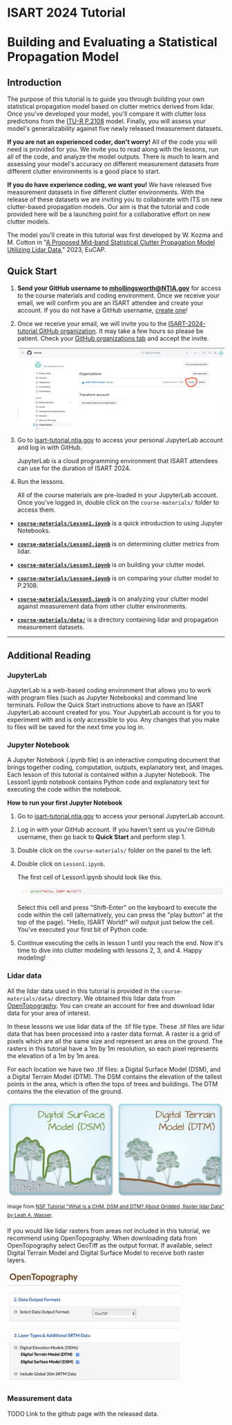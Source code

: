 # ISART 2024 Tutorial <br/><br/> Building and Evaluating a Statistical Propagation Model

## Introduction

The purpose of this tutorial is to guide you through building your own statistical propagation model based on clutter metrics derived from lidar. Once you've developed your model, you'll compare it with clutter loss predictions from the [ITU-R P.2108](https://github.com/NTIA/p2108) model. Finally, you will assess your model's generalizability against five newly released measurement datasets.

**If you are not an experienced coder, don't worry!** All of the code you will need is provided for you. We invite you to read along with the lessons, run all of the code, and analyze the model outputs. There is much to learn and assessing your model's accuracy on different measurement datasets from different clutter environments is a good place to start.  

**If you do have experience coding, we want you!** We have released five measurement datasets in five different clutter environments. With the release of these datasets we are inviting you to collaborate with ITS on new clutter-based propagation models. Our aim is that the tutorial and code provided here will be a launching point for a collaborative effort on new clutter models. 

The model you'll create in this tutorial was first developed by W. Kozma and M. Cotton in "[A Proposed Mid-band Statistical Clutter Propagation Model Utilizing Lidar Data](https://its.ntia.gov/publications/3367.aspx)," 2023, EuCAP.

## Quick Start

1. **Send your GitHub username to mhollingsworth@NTIA.gov** for access to the course materials and coding environment. Once we receive your email, we will confirm you are an ISART attendee and create your account. If you do not have a GitHub username, [create one](https://github.com)!

2. Once we receive your email, we will invite you to the [ISART-2024-tutorial GitHub organization](https://github.com/ISART-2024-tutorial). It may take a few hours so please be patient. Check your [GitHub organizations tab](https://github.com/settings/organizations) and accept the invite.

   ![alt text](./images/org_invite.png "Example org. invite")

3. Go to [isart-tutorial.ntia.gov](https://isart-tutorial.ntia.gov) to access your personal JupyterLab account and log in with GitHub.
   
   JupyterLab is a cloud programming environment that ISART attendees can use for the duration of ISART 2024.

4. Run the lessons.

   All of the course materials are pre-loaded in your JupyterLab account. Once you've logged in, double click on the `course-materials/` folder to access them. 

- [**`course-materials/Lesson1.ipynb`**](Lesson1.ipynb) is a quick introduction to using Jupyter Notebooks.

- [**`course-materials/Lesson2.ipynb`**](Lesson2.ipynb) is on determining clutter metrics from lidar.

- [**`course-materials/Lesson3.ipynb`**](Lesson3.ipynb) is on building your clutter model.

- [**`course-materials/Lesson4.ipynb`**](Lesson4.ipynb) is on comparing your clutter model to P.2108.

- [**`course-materials/Lesson5.ipynb`**](Lesson5.ipynb) is on analyzing your clutter model against measurement data from other clutter environments.

- [**`course-materials/data/`**](./data) is a directory containing lidar and propagation measurement datasets.

---

## Additional Reading

### JupyterLab

JupyterLab is a web-based coding environment that allows you to work with program files (such as Jupyter Notebooks) and command line terminals. Follow the Quick Start instructions above to have an ISART JupyterLab account created for you. Your JupyterLab account is for you to experiment with and is only accessible to you. Any changes that you make to files will be saved for the next time you log in.

### Jupyter Notebook

A Jupyter Notebook (.ipynb file) is an interactive computing document that brings together coding, computation, outputs, explanatory text, and images. Each lesson of this tutorial is contained within a Jupyter Notebook. The Lesson1.ipynb notebook contains Python code and explanatory text for executing the code within the notebook.

**How to run your first Jupyter Notebook**

1. Go to [isart-tutorial.ntia.gov](https://isart-tutorial.ntia.gov) to access your personal JupyterLab account.

2. Log in with your GitHub account. If you haven't sent us you're GitHub username, then go back to **Quick Start** and perform step 1.

3. Double click on the `course-materials/` folder on the panel to the left. 

4. Double click on `Lesson1.ipynb`.

   The first cell of Lesson1.ipynb should look like this.

   ![alt text](./images/hello_world.png "Hello, World!")

   Select this cell and press "Shift-Enter" on the keyboard to execute the code within the cell (alternatively, you can press the "play button" at the top of the page). "Hello, ISART World!" will output just below the cell. You've executed your first bit of Python code.

5. Continue executing the cells in lesson 1 until you reach the end. Now it's time to dive into clutter modeling with lessons 2, 3, and 4. Happy modeling!

### Lidar data

All the lidar data used in this tutorial is provided in the `course-materials/data/` directory. We obtained this lidar data from [OpenTopography](https://opentopography.org). You can create an account for free and download lidar data for your area of interest. 

In these lessons we use lidar data of the .tif file type. These .tif files are lidar data that has been processed into a raster data format. A raster is a grid of pixels which are all the same size and represent an area on the ground. The rasters in this tutorial have a 1m by 1m resolution, so each pixel represents the elevation of a 1m by 1m area. 

For each location we have two .tif files: a Digital Surface Model (DSM), and a Digital Terrain Model (DTM). The DSM contains the elevation of the tallest points in the area, which is often the tops of trees and buildings. The DTM contains the the elevation of the ground. 

<img src="./images/DSM_DTMcropped.png" alt="DSM DTM" width="500"/>

<sup>Image from [NSF Tutorial "What is a CHM, DSM and DTM? About Gridded, Raster lidar Data" by Leah A. Wasser](https://www.neonscience.org/resources/learning-hub/tutorials/chm-dsm-dtm).</sup>

If you would like lidar rasters from areas not included in this tutorial, we recommend using OpenTopography. When downloading data from OpenTopography select GeoTiff as the output format. If available, select Digital Terrain Model and Digital Surface Model to receive both raster layers.

<img src="./images/topo.png" alt="OpenTopo" width="400"/>

### Measurement data

TODO Link to the github page with the released data.